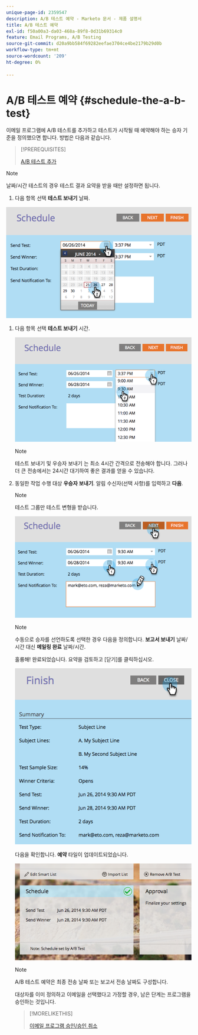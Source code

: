 ```yaml
---
unique-page-id: 2359547
description: A/B 테스트 예약 - Marketo 문서 - 제품 설명서
title: A/B 테스트 예약
exl-id: f50a00a3-da03-468a-89f8-0d31b69314c0
feature: Email Programs, A/B Testing
source-git-commit: d20a9bb584f69282eefae3704ce4be2179b29d0b
workflow-type: tm+mt
source-wordcount: '209'
ht-degree: 0%

---
```


# A/B 테스트 예약 {#schedule-the-a-b-test}

이메일 프로그램에 A/B 테스트를 추가하고 테스트가 시작될 때 예약해야 하는 승자 기준을 정의했으면 합니다. 방법은 다음과 같습니다.

>[!PREREQUISITES]
>
>[A/B 테스트 추가](/help/marketo/product-docs/email-marketing/email-programs/email-program-actions/email-test-a-b-test/add-an-a-b-test.md)

>[!NOTE]
>
>날짜/시간 테스트의 경우 테스트 결과 요약을 받을 때만 설정하면 됩니다.

1. 다음 항목 선택 **테스트 보내기** 날짜.

![](assets/image2014-9-12-15-3a59-3a54.png)

1. 다음 항목 선택 **테스트 보내기** 시간.

   ![](assets/image2014-9-12-16-3a0-3a2.png)

   >[!NOTE]
   >
   >테스트 보내기 및 우승자 보내기 는 최소 4시간 간격으로 전송해야 합니다. 그러나 더 큰 전송에서는 24시간 대기하여 좋은 결과를 얻을 수 있습니다.

1. 동일한 작업 수행 대상 **우승자 보내기**. 알림 수신자(선택 사항)를 입력하고 **다음**.

   >[!NOTE]
   >
   >테스트 그룹만 테스트 변형을 받습니다.

   ![](assets/image2014-9-12-16-3a0-3a12.png)

   >[!NOTE]
   >
   >수동으로 승자를 선언하도록 선택한 경우 다음을 정의합니다. **보고서 보내기** 날짜/시간 대신 **메일링 완료** 날짜/시간.

   훌륭해! 완료되었습니다. 요약을 검토하고 [닫기]를 클릭하십시오.

   ![](assets/image2014-9-12-16-3a1-3a23.png)

   다음을 확인합니다. **예약** 타일이 업데이트되었습니다.

   ![](assets/image2014-9-12-16-3a1-3a33.png)

   >[!NOTE]
   >
   >A/B 테스트 예약은 최종 전송 날짜 또는 보고서 전송 날짜도 구성합니다.

   대상자를 이미 정의하고 이메일을 선택했다고 가정할 경우, 남은 단계는 프로그램을 승인하는 것입니다.

   >[!MORELIKETHIS]
   >
   >[이메일 프로그램 승인/승인 취소](/help/marketo/product-docs/email-marketing/email-programs/email-program-actions/approve-unapprove-an-email-program.md)
